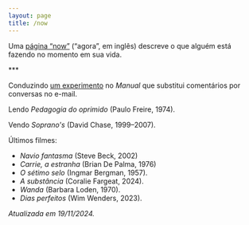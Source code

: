 ```yaml
---
layout: page
title: /now
---
```

Uma [página “now”](https://nownownow.com/about) (“agora”, em inglês) descreve o que alguém está fazendo no momento em sua vida.

\*\*\*

Conduzindo [um experimento](https://manualdousuario.net/comentarios-email-experimento/) no <cite>Manual</cite> que substitui comentários por conversas no e-mail.

Lendo <cite>Pedagogia do oprimido</cite> (Paulo Freire, 1974).

Vendo <cite>Soprano's</cite> (David Chase, 1999–2007).

Últimos filmes:

* <cite>Navio fantasma</cite> (Steve Beck, 2002)
* <cite>Carrie, a estranha</cite> (Brian De Palma, 1976)
* <cite>O sétimo selo</cite> (Ingmar Bergman, 1957).
* <cite>A substância</cite> (Coralie Fargeat, 2024).
* <cite>Wanda</cite> (Barbara Loden, 1970).
* <cite>Dias perfeitos</cite> (Wim Wenders, 2023).

*Atualizada em 19/11/2024.*